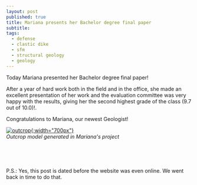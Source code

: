 ```yaml
---
layout: post
published: true
title: Mariana presents her Bachelor degree final paper
subtitle: 
tags:
  - defense
  - clastic dike
  - sfm
  - structural geology
  - geology
---
```


Today Mariana presented her Bachelor degree final paper! 

After a year of hard work both in the field and in the office, she made an excellent presentation of her work and the evaluation committee was very happy with the results, giving her the second highest grade of the class (9.7 out of 10.0)!. 

Congratulations to Mariana, our newest Geologist!


[![outcrop]({{site.baseurl}}/img/outcrop_model_small.jpg "Outcrop model"){:width="700px"}]({{site.baseurl}}/img/outcrop_model_small.jpg)   
*Outcrop model generated in Mariana's project*


&nbsp;

&nbsp;

P.S.: Yes, this post is dated before the website was even online. We went back in time to do that.


